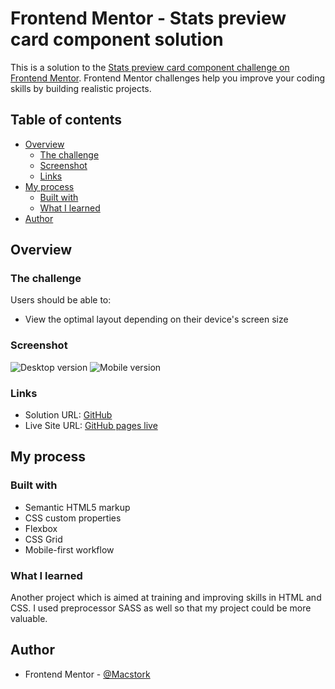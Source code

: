 # Frontend Mentor - Stats preview card component solution

This is a solution to the [Stats preview card component challenge on Frontend Mentor](https://www.frontendmentor.io/challenges/stats-preview-card-component-8JqbgoU62). Frontend Mentor challenges help you improve your coding skills by building realistic projects.

## Table of contents

- [Overview](#overview)
  - [The challenge](#the-challenge)
  - [Screenshot](#screenshot)
  - [Links](#links)
- [My process](#my-process)
  - [Built with](#built-with)
  - [What I learned](#what-i-learned)
- [Author](#author)

## Overview

### The challenge

Users should be able to:

- View the optimal layout depending on their device's screen size

### Screenshot

![Desktop version](/screenshots/desktop_version.jpg)
![Mobile version](/screenshots/mobile_version.jpg)

### Links

- Solution URL: [GitHub](https://github.com/maciejsmieja/Frontend-Mentor---stats-preview-card-component-main)
- Live Site URL: [GitHub pages live](https://maciejsmieja.github.io/Frontend-Mentor---stats-preview-card-component-main/)

## My process

### Built with

- Semantic HTML5 markup
- CSS custom properties
- Flexbox
- CSS Grid
- Mobile-first workflow

### What I learned

Another project which is aimed at training and improving skills in HTML and CSS. I used preprocessor SASS as well so that my project could be more valuable.

## Author

- Frontend Mentor - [@Macstork](https://www.frontendmentor.io/profile/Macstork)
